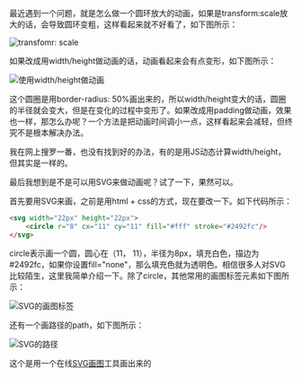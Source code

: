 最近遇到一个问题，就是怎么做一个圆环放大的动画，如果是transform:scale放大的话，会导致圆环变粗，这样看起来就不好看了，如下图所示：

![transfomr: scale](https://user-gold-cdn.xitu.io/2017/12/17/16063d7fdf986b97?imageView2/0/w/1280/h/960/format/webp/ignore-error/1)

如果改成用width/height做动画的话，动画看起来会有点变形，如下图所示：

![使用width/height做动画](https://user-gold-cdn.xitu.io/2017/12/17/16063d7fdf632bb5?imageslim)

这个圆圈是用border-radius: 50%画出来的，所以width/height变大的话，圆圈的半径就会变大，但是在变化的过程中变形了。如果改成用padding做动画，效果也一样，那怎么办呢？一个方法是把动画时间调小一点，这样看起来会减轻，但终究不是根本解决办法。

我在网上搜罗一番，也没有找到好的办法，有的是用JS动态计算width/height，但其实是一样的。

最后我想到是不是可以用SVG来做动画呢？试了一下，果然可以。

首先要用SVG来画，之前是用html + css的方式，现在要改一下。如下代码所示：

```html
<svg width="22px" height="22px">
    <circle r="8" cx="11" cy="11" fill="#fff" stroke="#2492fc"/>
</svg>
```

circle表示画一个圆，圆心在（11， 11），半径为8px，填充白色，描边为#2492fc，如果你设置fill="none"，那么填充色就为透明色。相信很多人对SVG比较陌生，这里我简单介绍一下。除了circle，其他常用的画图标签元素如下图所示：

![SVG的画图标签](https://user-gold-cdn.xitu.io/2017/12/17/16063d7fe01bd65f?imageView2/0/w/1280/h/960/format/webp/ignore-error/1)

还有一个画路径的path，如下图所示：

![SVG的路径](https://user-gold-cdn.xitu.io/2017/12/17/16063d7fdf71ed03?imageView2/0/w/1280/h/960/format/webp/ignore-error/1)

这个是用一个在线[SVG画图](https://editor.method.ac/)工具画出来的